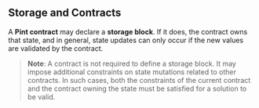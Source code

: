 ## Storage and Contracts

A **Pint contract** may declare a **storage block**. If it does, the contract owns that state, and in general, state updates can only occur if the new values are validated by the contract.

> **Note**: A contract is not required to define a storage block. It may impose additional constraints on state mutations related to other contracts. In such cases, both the constraints of the current contract and the contract owning the state must be satisfied for a solution to be valid.